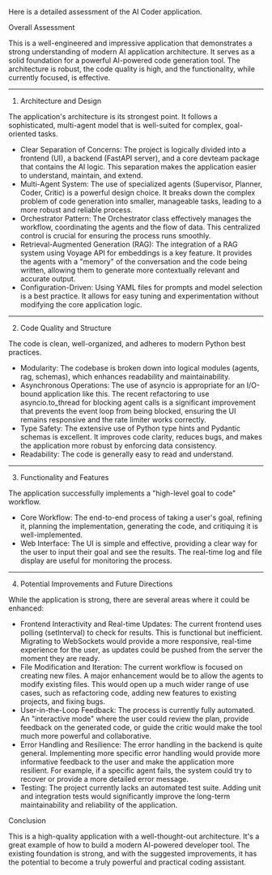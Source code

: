 Here is a detailed assessment of the AI Coder application.

  Overall Assessment

  This is a well-engineered and impressive application that demonstrates a strong understanding of modern AI application architecture. It serves as a
  solid foundation for a powerful AI-powered code generation tool. The architecture is robust, the code quality is high, and the functionality, while
  currently focused, is effective.

  ---

  1. Architecture and Design

  The application's architecture is its strongest point. It follows a sophisticated, multi-agent model that is well-suited for complex, goal-oriented
  tasks.

   * Clear Separation of Concerns: The project is logically divided into a frontend (UI), a backend (FastAPI server), and a core devteam package that
     contains the AI logic. This separation makes the application easier to understand, maintain, and extend.
   * Multi-Agent System: The use of specialized agents (Supervisor, Planner, Coder, Critic) is a powerful design choice. It breaks down the complex problem
     of code generation into smaller, manageable tasks, leading to a more robust and reliable process.
   * Orchestrator Pattern: The Orchestrator class effectively manages the workflow, coordinating the agents and the flow of data. This centralized control
     is crucial for ensuring the process runs smoothly.
   * Retrieval-Augmented Generation (RAG): The integration of a RAG system using Voyage API for embeddings is a key feature. It provides the agents with a
     "memory" of the conversation and the code being written, allowing them to generate more contextually relevant and accurate output.
   * Configuration-Driven: Using YAML files for prompts and model selection is a best practice. It allows for easy tuning and experimentation without
     modifying the core application logic.

  ---

  2. Code Quality and Structure

  The code is clean, well-organized, and adheres to modern Python best practices.

   * Modularity: The codebase is broken down into logical modules (agents, rag, schemas), which enhances readability and maintainability.
   * Asynchronous Operations: The use of asyncio is appropriate for an I/O-bound application like this. The recent refactoring to use asyncio.to_thread
     for blocking agent calls is a significant improvement that prevents the event loop from being blocked, ensuring the UI remains responsive and the
     rate limiter works correctly.
   * Type Safety: The extensive use of Python type hints and Pydantic schemas is excellent. It improves code clarity, reduces bugs, and makes the
     application more robust by enforcing data consistency.
   * Readability: The code is generally easy to read and understand.

  ---

  3. Functionality and Features

  The application successfully implements a "high-level goal to code" workflow.

   * Core Workflow: The end-to-end process of taking a user's goal, refining it, planning the implementation, generating the code, and critiquing it is
     well-implemented.
   * Web Interface: The UI is simple and effective, providing a clear way for the user to input their goal and see the results. The real-time log and file
     display are useful for monitoring the process.

  ---

  4. Potential Improvements and Future Directions

  While the application is strong, there are several areas where it could be enhanced:

   * Frontend Interactivity and Real-time Updates: The current frontend uses polling (setInterval) to check for results. This is functional but
     inefficient. Migrating to WebSockets would provide a more responsive, real-time experience for the user, as updates could be pushed from the server
     the moment they are ready.
   * File Modification and Iteration: The current workflow is focused on creating new files. A major enhancement would be to allow the agents to modify
     existing files. This would open up a much wider range of use cases, such as refactoring code, adding new features to existing projects, and fixing
     bugs.
   * User-in-the-Loop Feedback: The process is currently fully automated. An "interactive mode" where the user could review the plan, provide feedback on
     the generated code, or guide the critic would make the tool much more powerful and collaborative.
   * Error Handling and Resilience: The error handling in the backend is quite general. Implementing more specific error handling would provide more
     informative feedback to the user and make the application more resilient. For example, if a specific agent fails, the system could try to recover or
     provide a more detailed error message.
   * Testing: The project currently lacks an automated test suite. Adding unit and integration tests would significantly improve the long-term
     maintainability and reliability of the application.

  Conclusion

  This is a high-quality application with a well-thought-out architecture. It's a great example of how to build a modern AI-powered developer tool. The
  existing foundation is strong, and with the suggested improvements, it has the potential to become a truly powerful and practical coding assistant.
